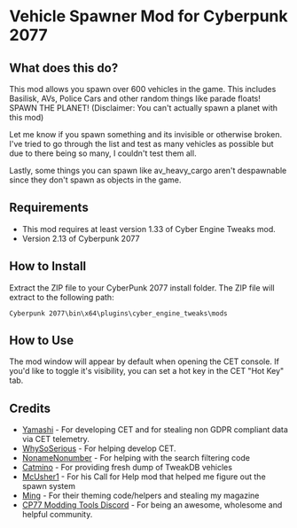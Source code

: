 # Vehicle Spawner Mod for Cyberpunk 2077

## What does this do?

This mod allows you spawn over 600 vehicles in the game. This includes Basilisk, AVs, Police Cars and other random things like parade floats! SPAWN THE PLANET! (Disclaimer: You can't actually spawn a planet with this mod)

Let me know if you spawn something and its invisible or otherwise broken. I've tried to go through the list and test as many vehicles as possible but due to there being so many, I couldn't test them all.

Lastly, some things you can spawn like av_heavy_cargo aren't despawnable since they don't spawn as objects in the game.

## Requirements

 - This mod requires at least version 1.33 of Cyber Engine Tweaks mod.
 - Version 2.13 of Cyberpunk 2077

  

## How to Install

Extract the ZIP file to your CyberPunk 2077 install folder. The ZIP file will extract to the following path:

    Cyberpunk 2077\bin\x64\plugins\cyber_engine_tweaks\mods


## How to Use

The mod window will appear by default when opening the CET console. If you'd like to toggle it's visibility, you can set a hot key in the CET "Hot Key" tab.

## Credits

- [Yamashi](https://github.com/yamashi) - For developing CET and for stealing non GDPR compliant data via CET telemetry.
- [WhySoSerious](https://github.com/WSSDude420) - For helping develop CET.
- [NonameNonumber](https://www.nexusmods.com/cyberpunk2077/users/108159138) - For helping with the search filtering code
- [Catmino](https://www.nexusmods.com/cyberpunk2077/users/102562218) - For providing fresh dump of TweakDB vehicles
- [McUsher1](https://www.nexusmods.com/cyberpunk2077/users/106728513) - For his Call for Help mod that helped me figure out the spawn system
- [Ming](https://www.nexusmods.com/cyberpunk2077/users/106335388) - For their theming code/helpers and stealing my magazine
- [CP77 Modding Tools Discord](https://discord.gg/cFZv8F3p) - For being an awesome, wholesome and helpful community.